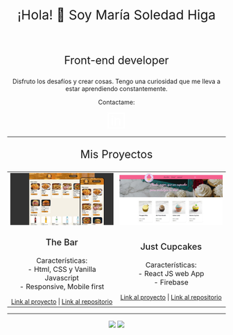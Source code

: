 <div align="center">

  <p style="font-size:30px"> ¡Hola! 👋 Soy María Soledad Higa </p>
  <br>

  <p style="font-size:25px" >  Front-end developer </p>
  <p>Disfruto los desafíos y crear cosas. Tengo una curiosidad que me lleva a estar aprendiendo constantemente.</p>
  <div align="center" width="100%">
<p>Contactame:</p>
<a alt="Mi Linkedin" href="https://www.linkedin.com/in/maria-soledad-higa/"><svg width="40px" viewBox="0 0 24 24" id="Layer_1" data-name="Layer 1" xmlns="http://www.w3.org/2000/svg" fill="#ffffff" stroke="#ffffff"><g id="SVGRepo_bgCarrier" stroke-width="0"></g><g id="SVGRepo_tracerCarrier" stroke-linecap="round" stroke-linejoin="round"></g><g id="SVGRepo_iconCarrier"><defs><style>.cls-1{fill:none;stroke:#ffffff;stroke-miterlimit:10;stroke-width:1.91px;}.cls-2{fill:#ffffff;}</style></defs><rect class="cls-1" x="0.5" y="1.48" width="22" height="21.04"></rect><path class="cls-1" d="M10.07,18.7V12.48a3.34,3.34,0,0,1,3.34-3.35h0a3.35,3.35,0,0,1,3.35,3.35V18.7"></path><line class="cls-1" x1="6.24" y1="8.17" x2="6.24" y2="18.7"></line><circle class="cls-2" cx="6.24" cy="6.26" r="0.96"></circle><line class="cls-1" x1="10.07" y1="8.17" x2="10.07" y2="12.96"></line></g></svg></a>

</div>

<hr  width="100%"/>
  <p style="font-size:25px" >  Mis Proyectos </p>

<table style="border:none">
<tr>
 <td><img src="./assets/images/the_bar.jpg"/></td>
 <td><img  src="./assets/images/just_cupcakes.jpg"/></td>
</tr>
<tr>
  <td align="center">
    <p style="font-size:20px;font-weight:500">The Bar</p>
    <p style="font-size:16px">Características:<br>- Html, CSS y Vanilla Javascript <br>- Responsive, Mobile first</p>
    <a href="https://entrega-final-js-coderhouse.netlify.app/">Link al proyecto</a> | <a href="https://github.com/MariaSoledadHiga/javascript-entrega-final">Link al repositorio</a>
  </td>
  <td align="center">
    <p style="font-size:20px;font-weight:500">Just Cupcakes</p>
    <p style="font-size:16px">Características:<br>- React JS web App <br>- Firebase </p>
    <a href="https://entrega-final-react-js-coderhouse.netlify.app/">Link al proyecto</a> | <a href="https://github.com/MariaSoledadHiga/react-js-entrega-final">Link al repositorio</a>
  </td>
</tr>
</table>

<hr  width="100%"/>

<img align="center" width="47%" src="https://github-readme-stats.vercel.app/api?username=MariaSoledadHiga&show_icons=true&theme=radical" /> <img align="center" width="47%" src="https://github-readme-stats.vercel.app/api/top-langs/?username=MariaSoledadHiga&layout=compact" />

</div>
<br/>
